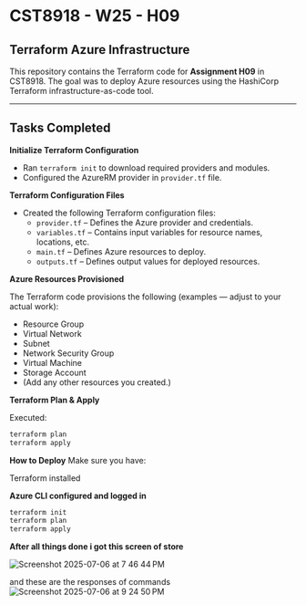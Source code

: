 # CST8918 - W25 - H09

## Terraform Azure Infrastructure

This repository contains the Terraform code for **Assignment H09** in CST8918. The goal was to deploy Azure resources using the HashiCorp Terraform infrastructure-as-code tool.

---

## Tasks Completed

**Initialize Terraform Configuration**

- Ran `terraform init` to download required providers and modules.
- Configured the AzureRM provider in `provider.tf` file.

**Terraform Configuration Files**

- Created the following Terraform configuration files:
  - `provider.tf` – Defines the Azure provider and credentials.
  - `variables.tf` – Contains input variables for resource names, locations, etc.
  - `main.tf` – Defines Azure resources to deploy.
  - `outputs.tf` – Defines output values for deployed resources.

**Azure Resources Provisioned**

The Terraform code provisions the following (examples — adjust to your actual work):

- Resource Group
- Virtual Network
- Subnet
- Network Security Group
- Virtual Machine
- Storage Account
- (Add any other resources you created.)

**Terraform Plan & Apply**

Executed:
  ```bash
  terraform plan
  terraform apply
  ```

  
**How to Deploy**
Make sure you have:

Terraform installed

**Azure CLI configured and logged in**
```bash
terraform init
terraform plan
terraform apply
```


**After all things done i got this screen of store**

![Screenshot 2025-07-06 at 7 46 44 PM](https://github.com/user-attachments/assets/3ff0d62a-e77b-4b83-a879-c298c8a308d4)

and these are the responses of commands
![Screenshot 2025-07-06 at 9 24 50 PM](https://github.com/user-attachments/assets/e4f35c6b-884e-42c0-94ba-c0d3ce656ec2)



